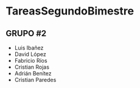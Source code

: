# TareasSegundoBimestre
## GRUPO #2
* Luis Ibañez
* David López
* Fabricio Ríos
* Cristian Rojas
* Adrián Benítez
* Cristian Paredes
